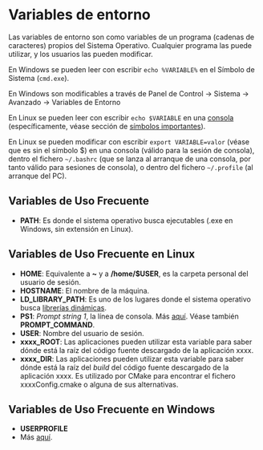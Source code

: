 # Variables de entorno

Las variables de entorno son como variables de un programa (cadenas de caracteres) propios del Sistema Operativo. Cualquier programa las puede utilizar, y los usuarios las pueden modificar.

En Windows se pueden leer con escribir `echo %VARIABLE%` en el Símbolo de Sistema (`cmd.exe`).

En Windows son modificables a través de Panel de Control -\> Sistema -\> Avanzado -\> Variables de Entorno

En Linux se pueden leer con escribir `echo $VARIABLE` en una [consola](linux/bash.md) (específicamente, véase sección de [símbolos importantes](linux/bash#símbolos-importantes)).

En Linux se pueden modificar con escribir `export VARIABLE=valor` (véase que es sin el símbolo $) en una consola (válido para la sesión de consola), dentro el fichero `~/.bashrc` (que se lanza al arranque de una consola, por tanto válido para sesiones de consola), o dentro del fichero `~/.profile` (al arranque del PC).

## Variables de Uso Frecuente

- **PATH**: Es donde el sistema operativo busca ejecutables (.exe en Windows, sin extensión en Linux).

## Variables de Uso Frecuente en Linux

- **HOME**: Equivalente a **~** y a **/home/$USER**, es la carpeta personal del usuario de sesión.
- **HOSTNAME**: El nombre de la máquina.
- **LD\_LIBRARY\_PATH**: Es uno de los lugares donde el sistema operativo busca [librerías dinámicas](programming/libs.md).
- **PS1**: *Prompt string 1*, la línea de consola. Más [aquí](https://www.linuxnix.com/linuxunix-shell-ps1-prompt-explained-in-detail/). Véase también **PROMPT_COMMAND**.
- **USER**: Nombre del usuario de sesión.
- **xxxx\_ROOT**: Las aplicaciones pueden utilizar esta variable para saber dónde está la raíz del código fuente descargado de la aplicación xxxx.
- **xxxx\_DIR**: Las aplicaciones pueden utilizar esta variable para saber dónde está la raíz del *build* del código fuente descargado de la aplicación xxxx. Es utilizado por CMake para encontrar el fichero xxxxConfig.cmake o alguna de sus alternativas.

## Variables de Uso Frecuente en Windows

- **USERPROFILE**
- Más [aquí](http://technet.microsoft.com/en-us/library/cc749104(v=ws.10).aspx).
